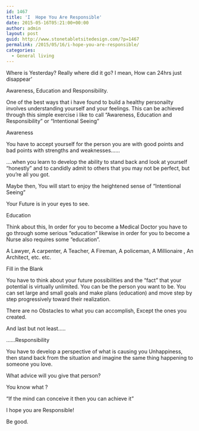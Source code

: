 ```yaml
---
id: 1467
title: 'I  Hope You Are Responsible'
date: 2015-05-16T05:21:00+00:00
author: admin
layout: post
guid: http://www.stonetabletsitedesign.com/?p=1467
permalink: /2015/05/16/i-hope-you-are-responsible/
categories:
  - General living
---
```

Where is Yesterday? Really where did it go? I mean, How can 24hrs just disappear&#8217;

Awareness, Education and Responsibility.

One of the best ways that i have found to build a healthy personailty involves understanding yourself and your feelings. This can be achieved through this simple exercise i like to call &#8220;Awareness, Education and Responsibility&#8221; or &#8220;Intentional Seeing&#8221;

Awareness 

You have to accept yourself for the person you are with good points and bad points with strengths and weaknesses&#8230;&#8230;

&#8230;.when you learn to develop the ability to stand back and look at yourself &#8220;honestly&#8221; and to candidly admit to others that you may not be perfect, but you&#8217;re all you got.

Maybe then, You will start to enjoy the heightened sense of &#8220;Intentional Seeing&#8221;

Your Future is in your eyes to see.

Education

Think about this, In order for you to become a Medical Doctor you have to go through some serious &#8220;education&#8221; likewise in order for you to become a Nurse also requires some &#8220;education&#8221;.

A Lawyer, A carpenter, A Teacher, A Fireman, A policeman, A Millionaire , An Architect, etc. etc.

Fill in the Blank 

You have to think about your future possibilities and the &#8220;fact&#8221; that your potential is virtually unlimited. You can be the person you want to be. You can set large and small goals and make plans (education) and move step by step progressively toward their realization.

There are no Obstacles to what you can accomplish, Except the ones you created.

And last but not least&#8230;..

&#8230;&#8230;Responsibility

You have to develop a perspective of what is causing you Unhappiness, then stand back from the situation and imagine the same thing happening to someone you love.

What advice will you give that person?

You know what ?

&#8220;If the mind can conceive it then you can achieve it&#8221;

I hope you are Responsible!

Be good.